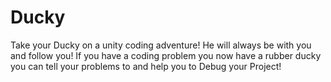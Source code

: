 # Ducky
Take your Ducky on a unity coding adventure! 
He will always be with you and follow you!
If you have a coding problem you now have a rubber ducky you can tell your problems to and help you to Debug your Project!
